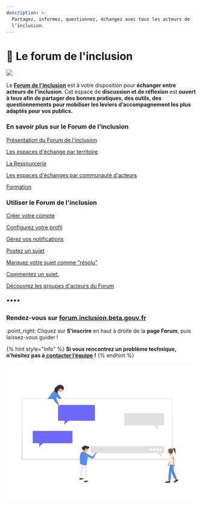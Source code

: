 ```yaml
---
description: >-
  Partagez, informez, questionnez, échangez avec tous les acteurs de
  l’inclusion.
---
```


# 💬 Le forum de l'inclusion

![](<../.gitbook/assets/image (28).png>)

Le [**Forum de l'inclusion**](https://forum.inclusion.beta.gouv.fr) est à votre disposition pour **échanger entre acteurs de l'inclusion**. Cet espace de **discussion et de réflexion** est **ouvert à tous afin de partager des bonnes pratiques, des outils, des questionnements  pour mobiliser les leviers d’accompagnement les plus adaptés pour vos publics.**

### **En savoir plus sur le Forum de l'inclusion**

[Présentation du Forum de l'inclusion](presentation-du-forum-de-linclusion.md)

[Les espaces d'échange par territoire](les-espaces-dechanges-par-territoire.md)

[La Ressourcerie](la-ressourcerie.md)

[Les espaces d'échanges par communauté d'acteurs](les-espaces-dechanges-par-communaute-dacteurs/)

[Formation](formation.md)



### Utiliser le Forum de l'inclusion

[Créer votre compte](creer-votre-compte.md)

[Configurez votre profil](configurez-votre-profil.md)

[Gérez vos notifications](gerez-vos-notifications-mail.md)

[Postez un sujet](postez-un-sujet.md)

[Marquez votre sujet comme "résolu"](marquer-vote-sujet-comme-resolu.md)

[Commentez un sujet.](commentez-un-sujet.md)

[Découvrez les groupes d'acteurs du Forum](decouvrez-les-groupes-dacteurs-du-forum.md)

### ****

### **Rendez-vous sur** [forum.inclusion.beta.gouv.fr](https://forum.inclusion.beta.gouv.fr) ​

:point\_right: Cliquez sur **S’inscrire** en haut à droite de la **page Forum**, puis laissez-vous guider !

{% hint style="info" %}
**Si vous rencontrez un problème technique, n’hésitez pas à**[ **contacter l’équipe**](https://assistance.inclusion.beta.gouv.fr) **!**&#x20;
{% endhint %}

![](../.gitbook/assets/capture-de-cran-2020-06-30-a-13.34.38.png)
